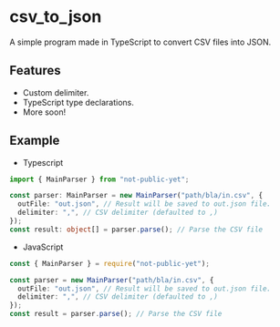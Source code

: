 # csv_to_json

A simple program made in TypeScript to convert CSV files into JSON.

## Features

- Custom delimiter.
- TypeScript type declarations.
- More soon!

## Example

- Typescript

```typescript
import { MainParser } from "not-public-yet";

const parser: MainParser = new MainParser("path/bla/in.csv", {
  outFile: "out.json", // Result will be saved to out.json file.
  delimiter: ",", // CSV delimiter (defaulted to ,)
});
const result: object[] = parser.parse(); // Parse the CSV file
```

- JavaScript

```typescript
const { MainParser } = require("not-public-yet");

const parser = new MainParser("path/bla/in.csv", {
  outFile: "out.json", // Result will be saved to out.json file.
  delimiter: ",", // CSV delimiter (defaulted to ,)
});
const result = parser.parse(); // Parse the CSV file
```
